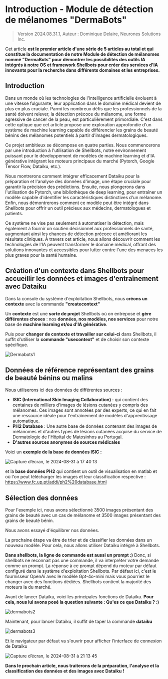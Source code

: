 # Introduction - Module de détection de mélanomes "DermaBots"
> Version 2024.08.31.1, Auteur : Dominique Delaire, Neurones Solutions Inc.

Cet article **est le premier article d'une série de 5 articles au total et qui constitue la documentation de notre Module de détection de mélanomes nommé "DermaBots" pour démontrer les possibilités des outils IA intégrés à notre OS et framework Shellbots pour créer des services d'IA innovants pour la recherche dans différents domaines et les entreprises.**

## Introduction
Dans un monde où les technologies de l'intelligence artificielle évoluent à une vitesse fulgurante, leur application dans le domaine médical devient de plus en plus cruciale. Parmi les nombreux défis que les professionnels de la santé doivent relever, la détection précoce du mélanome, une forme agressive de cancer de la peau, est particulièrement primordiale. C'est dans cette optique que cet article propose une exploration approfondie d'un système de machine learning capable de différencier les grains de beauté bénins des mélanomes potentiels à partir d'images dermatologiques.

Ce projet ambitieux se décompose en quatre parties. Nous commencerons par une introduction à l'utilisation de Shellbots, notre environnement puissant pour le développement de modèles de machine learning et d'IA générative intégrant les moteurs principaux du marché (Pytorch, Google Tensor Flow, Dataiku, etc.). 

Nous montrerons comment intégrer efficacement Dataiku pour la préparation et l'analyse des données d'image, une étape cruciale pour garantir la précision des prédictions. Ensuite, nous plongerons dans l'utilisation de Pytorch, une bibliothèque de deep learning, pour entraîner un modèle capable d'identifier les caractéristiques distinctives d'un mélanome. Enfin, nous démontrerons comment ce modèle peut être intégré dans Shellbots pour offrir un outil précieux aux médecins, dermatologues et patients.

Ce système ne vise pas seulement à automatiser la détection, mais également à fournir un soutien décisionnel aux professionnels de santé, augmentant ainsi les chances de détection précoce et améliorant les résultats cliniques. À travers cet article, nous allons découvrir comment les technologies de l'IA peuvent transformer le domaine médical, offrant des solutions innovantes et accessibles pour lutter contre l'une des menaces les plus graves pour la santé humaine.

## Création d'un contexte dans Shellbots pour accueillir les données et images d'entraînement avec Dataiku

Dans la console du système d'exploitation Shellbots, nous **créons un contexte** avec la commande **"createcontext"**   

Un **contexte** est une **sorte de projet** Shellbots où on entrepose et **gère différentes choses** : nos **données, nos modèles, nos services** pour notre base de **machine learning et/ou d'IA générative**.   

Puis pour **changer de contexte et travailler sur celui-ci** dans Shellbots, il suffit d'utiliser la **commande "usecontext"** et de choisir son contexte spécifique.

![Dermabots1](https://github.com/user-attachments/assets/d6b27b9e-b621-4591-a268-e28d532b9c6a)

## Données de référence représentant des grains de beauté bénins ou malins

Nous utiliserons ici des données de différentes sources :
* **ISIC (International Skin Imaging Collaboration)** : qui contient des centaines de milliers d'images de lésions cutanées y compris des mélanomes. Ces images sont annotées par des experts, ce qui en fait une ressource idéale pour l'entraînement de modèles d'apprentissage automatique.
* **PH2 Database** : Une autre base de données contenant des images de mélanomes et d'autres types de lésions cutanées acquise du service de Dermatologie de l'Hôpital de Matosinhos au Portugal.
* **D'autres sources anonymes de sources médicales**

Voici un **exemple de la base de données ISIC :**

![Capture d’écran, le 2024-08-31 à 17 40 13](https://github.com/user-attachments/assets/1875627b-24ff-405e-9457-df4852bab195)

et la **base données PH2** qui contient un outil de visualisation en matlab et où l'on peut télécharger les images et leur classification respective :
https://www.fc.up.pt/addi/ph2%20database.html

## Sélection des données

Pour l'exemple ici, nous avons sélectionné 3500 images présentant des grains de beauté avec un cas de mélanome et 3500 images présentant des grains de beauté bénin.

Nous avons essayé d'équilibrer nos données.

La prochaine étape va être de trier et de classifier les données dans un nouveau modèle. Pour cela, nous allons utiliser Dataiku intégré à Shellbots.

**Dans shellbots, la ligne de commande est aussi un prompt :)** Donc, si shellbots ne reconnait pas une commande, il va interpréter votre demande comme un prompt. La réponse à ce prompt dépend du moteur par défaut configuré dans le système d'exploitation Shellbots. Par défaut ici, c'est le fournisseur OpenAi avec le modèle Gpt-4o-mini mais vous pourriez le changer avec des fonctions dédiées. Shellbots contient la majorité des moteurs ia du marché.

Avant de lancer Dataiku, voici les principales fonctions de Dataiku. 
**Pour cela, nous lui avons posé la question suivante : Qu'es ce que Dataiku ? :)**

![dermabots2](https://github.com/user-attachments/assets/a797183d-4bbe-4053-863f-e3dd3bafff5e)

Maintenant, pour lancer Dataiku, il suffit de taper la commande **dataiku**

![dermabots3](https://github.com/user-attachments/assets/d4abdfe1-6879-4fba-9e6c-81d041254401)

Et le navigateur par défaut va s'ouvrir pour afficher l'interface de connexion de Dataiku

![Capture d’écran, le 2024-08-31 à 21 13 45](https://github.com/user-attachments/assets/b57293a8-1c20-4467-887f-899c1280b46f)

**Dans le prochain article, nous traiterons de la préparation, l'analyse et la classification des données et des images avec Dataiku !**
